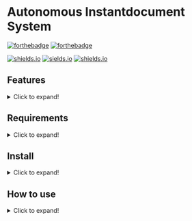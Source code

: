# Autonomous Instantdocument System

[![forthebadge](https://forthebadge.com/images/badges/made-with-java.svg)](https://forthebadge.com)
[![forthebadge](http://forthebadge.com/images/badges/built-with-love.svg)](http://forthebadge.com)

[![shields.io](https://img.shields.io/github/license/j0giwa/automomous-instantdokument-system)](https://img.shields.io/github/license/j0giwa/automomous-instantdokument-system)
[![sields.io](https://img.shields.io/github/stars/j0giwa/automomous-instantdokument-system)](https://img.shields.io/github/stars/j0giwa/automomous-instantdokument-system)
[![shields.io](https://img.shields.io/github/issues/j0giwa/automomous-instantdokument-system)](https://img.shields.io/github/issues/j0giwa/automomous-instantdokument-system)

## Features
<details>
<summary>Click to expand!</summary>

- Generate LaTeX documents
- Usable via GUI, TUI (UNIX OS only) and CLI

### Planned Features
<details>
<summary>Click to expand!</summary>

- Customisable LaTeX snippets (preconfigured ffor exams and answers)
- Snippet statistics are saved in a database (for example how often a snipped has been used)
- Export database to csv
- ChatGPT integration to automatically generate new snippets (API-key required)

</details>
</details>

## Requirements
<details>
<summary>Click to expand!</summary>

- java17
- javafx
- pdflatex
- whiptail (for TUI)
- maven (if you want to build from source)

</details>

## Install
<details>
<summary>Click to expand!</summary>

### Build it yourself

#### Linux
``` bash
sudo rm -rf "/usr/local/bin/automomous-instantdocument-system" "/usr/local/bin/automomous-instantdocument-system-cli"
git clone "https://github.com/j0giwa/automomous-instantdocument-system"
cd automomous-instantdocument-system
mvn package
sudo cp ./target/automomousInstantdocumentSystem-0.8.5-jar-with-dependencies.jar /opt/automomous-instantdocument-system/automomous-instantdocument-system.jar
sudo cp ./automomous-instantdocument-system /usr/local/bin
sudo cp ./automomous-instantdocument-system-cli /usr/local/bin
sudo cp ./automomous-instantdocument-system-cli /usr/local/bin
gip gzip docs/man/autonomous-instantdocument-system.1
cp .docs/man/autonomous-instantdocument-system.1.gz /usr/share/man/man1/
cd ..
rm -rf automomous-instantdocument-system
```

</details>

## How to use
<details>
<summary>Click to expand!</summary>

`automomous-instantdocument-system` without options launches in a grafical mode.

### Flags
| flag          | function                           |
| ------------- | ---------------------------------- |
| -t --type <type> | Specifies the desired Document type e.g. "exam". |
| -c --chapters <chapters> | Specifies the amount of chapters per document. 
| -a --amount <amount> | Specifies how many Documents should be generated.
| -ns --noshuffle | Turns of shuffle mode. |
| -h --help | Show summary of options. |
| -v --version | Print version number and exit. |

</details>
